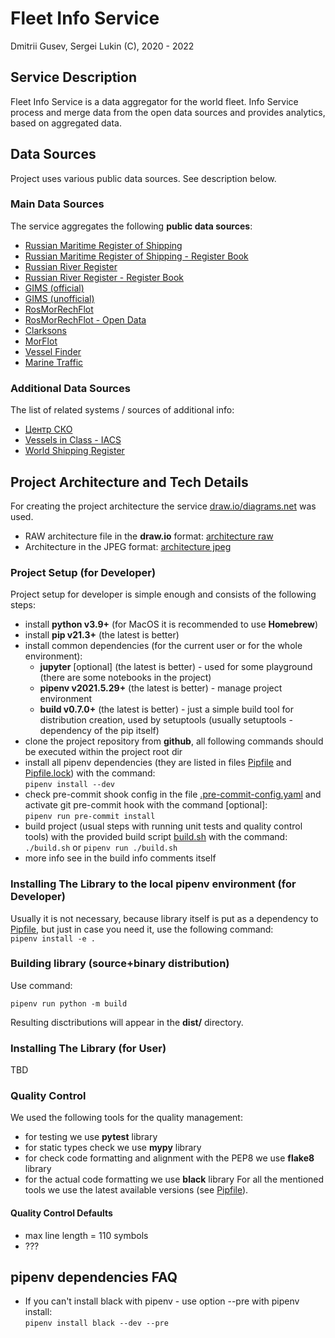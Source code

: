 # Fleet Info Service
Dmitrii Gusev, Sergei Lukin (C), 2020 - 2022


## Service Description
Fleet Info Service is a data aggregator for the world fleet. Info Service process and merge data from the 
open data sources and provides analytics, based on aggregated data.  


## Data Sources
Project uses various public data sources. See description below.

### Main Data Sources
The service aggregates the following **public data sources**:
  - [Russian Maritime Register of Shipping](https://rs-class.org/)
  - [Russian Maritime Register of Shipping - Register Book](https://rs-class.org/)
  - [Russian River Register](https://www.rivreg.ru/)
  - [Russian River Register - Register Book](https://www.rivreg.ru/activities/class/regbook/)
  - [GIMS (official)](https://www.mchs.gov.ru/ministerstvo/uchrezhdeniya-mchs-rossii/gosudarstvennaya-inspekciya-po-malomernym-sudam)
  - [GIMS (unofficial)](http://www.gims.ru)
  - [RosMorRechFlot](http://morflot.gov.ru/)
  - [RosMorRechFlot - Open Data](http://opendata.morflot.ru/)
  - [Clarksons](https://www.clarksons.net)
  - [MorFlot](???)
  - [Vessel Finder](???)
  - [Marine Traffic](???)

### Additional Data Sources
The list of related systems / sources of additional info:
  - [Центр СКО](https://www.c-sko.ru/)
  - [Vessels in Class - IACS](http://www.iacs.org.uk/ship-company-data/vessels-in-class/)
  - [World Shipping Register](https://world-ships.com/)


## Project Architecture and Tech Details
For creating the project architecture the service [draw.io/diagrams.net](https://www.diagrams.net/) was used.
  - RAW architecture file in the **draw.io** format: [architecture raw](docs/fleet_info_service.drawio)
  - Architecture in the JPEG format: [architecture jpeg](docs/fleet_info_service.jpeg) 

### Project Setup (for Developer)
Project setup for developer is simple enough and consists of the following steps:
  - install **python v3.9+** (for MacOS it is recommended to use **Homebrew**)
  - install **pip v21.3+** (the latest is better)
  - install common dependencies (for the current user or for the whole environment):
    + **jupyter** [optional] (the latest is better) - used for some playground (there are some notebooks in the project)
    + **pipenv v2021.5.29+** (the latest is better) - manage project environment
    + **build v0.7.0+** (the latest is better) - just a simple build tool for distribution creation, used by setuptools
      (usually setuptools - dependency of the pip itself)
  - clone the project repository from **github**, all following commands should be executed within the project root dir
  - install all pipenv dependencies (they are listed in files [Pipfile](Pipfile) and [Pipfile.lock](Pipfile.lock)) with 
    the command:  
    `pipenv install --dev`
  - check pre-commit shook config in the file [.pre-commit-config.yaml](.pre-commit-config.yaml) and activate git 
    pre-commit hook with the command [optional]:  
    `pipenv run pre-commit install`
  - build project (usual steps with running unit tests and quality control tools) with the provided build 
    script [build.sh](build.sh) with the command:  
    `./build.sh` or `pipenv run ./build.sh`
  - more info see in the build info comments itself
  
### Installing The Library to the local pipenv environment (for Developer)
Usually it is not necessary, because library itself is put as a dependency to [Pipfile](Pipfile), but just
in case you need it, use the following command:  
`pipenv install -e . `

### Building library (source+binary distribution)
Use command:  

`pipenv run python -m build`

Resulting disctributions will appear in the **dist/** directory. 

### Installing The Library (for User)
TBD

### Quality Control
We used the following tools for the quality management:
  - for testing we use **pytest** library
  - for static types check we use **mypy** library
  - for check code formatting and alignment with the PEP8 we use **flake8** library
  - for the actual code formatting we use **black** library
For all the mentioned tools we use the latest available versions (see [Pipfile](Pipfile)).

#### Quality Control Defaults
  - max line length = 110 symbols
  - ???


## pipenv dependencies FAQ
  - If you can't install black with pipenv - use option --pre with pipenv install:  
    `pipenv install black --dev --pre`
